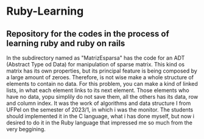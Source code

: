 # Ruby-Learning
Repository for the codes in the process of learning ruby and ruby on rails
-------------------------------------------------------------------------------------------------
In the subdirectory named as "MatrizEsparsa" has the code for an ADT (Abstract Type od Data) for manipulation of sparse matrix.
This kind os matrix has its own properties, but its principal feature is being composed by a large amount of zeroes. Therefore, is not wise make a whole structure of elements to contain no data. For this problem, you can make a kind of linked lists, in what each element links to its next element. Those elements who have no data, yopu simplily do not save them, all the others has its data, row and column index.
It was the work of algorithms and data structure I from UFPel on the semester of 2023/1, in which i was the monitor. The students should implemented it in the C language, what i has done myself, but now i desired to do it in the Ruby language that impressed me so much from the very beggining.